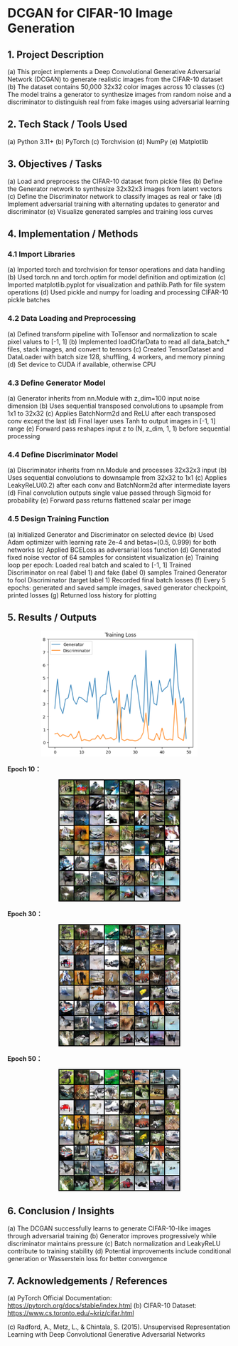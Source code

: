 # DCGAN for CIFAR-10 Image Generation

## 1. Project Description

(a) This project implements a Deep Convolutional Generative Adversarial Network (DCGAN) to generate realistic images from the CIFAR-10 dataset
(b) The dataset contains 50,000 32x32 color images across 10 classes
(c) The model trains a generator to synthesize images from random noise and a discriminator to distinguish real from fake images using adversarial learning

## 2. Tech Stack / Tools Used

(a) Python 3.11+
(b) PyTorch
(c) Torchvision
(d) NumPy
(e) Matplotlib

## 3. Objectives / Tasks

(a) Load and preprocess the CIFAR-10 dataset from pickle files
(b) Define the Generator network to synthesize 32x32x3 images from latent vectors
(c) Define the Discriminator network to classify images as real or fake
(d) Implement adversarial training with alternating updates to generator and discriminator
(e) Visualize generated samples and training loss curves

## 4. Implementation / Methods

### 4.1 Import Libraries

(a) Imported torch and torchvision for tensor operations and data handling
(b) Used torch.nn and torch.optim for model definition and optimization
(c) Imported matplotlib.pyplot for visualization and pathlib.Path for file system operations
(d) Used pickle and numpy for loading and processing CIFAR-10 pickle batches

### 4.2 Data Loading and Preprocessing

(a) Defined transform pipeline with ToTensor and normalization to scale pixel values to [-1, 1]
(b) Implemented loadCifarData to read all data_batch_* files, stack images, and convert to tensors
(c) Created TensorDataset and DataLoader with batch size 128, shuffling, 4 workers, and memory pinning
(d) Set device to CUDA if available, otherwise CPU

### 4.3 Define Generator Model

(a) Generator inherits from nn.Module with z_dim=100 input noise dimension
(b) Uses sequential transposed convolutions to upsample from 1x1 to 32x32
(c) Applies BatchNorm2d and ReLU after each transposed conv except the last
(d) Final layer uses Tanh to output images in [-1, 1] range
(e) Forward pass reshapes input z to (N, z_dim, 1, 1) before sequential processing

### 4.4 Define Discriminator Model

(a) Discriminator inherits from nn.Module and processes 32x32x3 input
(b) Uses sequential convolutions to downsample from 32x32 to 1x1
(c) Applies LeakyReLU(0.2) after each conv and BatchNorm2d after intermediate layers
(d) Final convolution outputs single value passed through Sigmoid for probability
(e) Forward pass returns flattened scalar per image

### 4.5 Design Training Function

(a) Initialized Generator and Discriminator on selected device
(b) Used Adam optimizer with learning rate 2e-4 and betas=(0.5, 0.999) for both networks
(c) Applied BCELoss as adversarial loss function
(d) Generated fixed noise vector of 64 samples for consistent visualization
(e) Training loop per epoch:
    Loaded real batch and scaled to [-1, 1]
    Trained Discriminator on real (label 1) and fake (label 0) samples
    Trained Generator to fool Discriminator (target label 1)
    Recorded final batch losses
(f) Every 5 epochs: generated and saved sample images, saved generator checkpoint, printed losses
(g) Returned loss history for plotting

## 5. Results / Outputs
<p align="center">
  <img src="outputDemo/Training_Loss.png" alt="Training_Loss" width="70%">
</p>

**Epoch 10：**
<p align="center">
  <img src="outputDemo/epoch_10.png" alt="epoch_10">
</p>

**Epoch 30：**
<p align="center">
  <img src="outputDemo/epoch_30.png" alt="epoch_30">
</p>

**Epoch 50：**
<p align="center">
  <img src="outputDemo/epoch_50.png" alt="epoch_50">
</p>

## 6. Conclusion / Insights

(a) The DCGAN successfully learns to generate CIFAR-10-like images through adversarial training
(b) Generator improves progressively while discriminator maintains pressure
(c) Batch normalization and LeakyReLU contribute to training stability
(d) Potential improvements include conditional generation or Wasserstein loss for better convergence

## 7. Acknowledgements / References

(a) PyTorch Official Documentation: https://pytorch.org/docs/stable/index.html
(b) CIFAR-10 Dataset: https://www.cs.toronto.edu/~kriz/cifar.html

(c) Radford, A., Metz, L., & Chintala, S. (2015). Unsupervised Representation Learning with Deep Convolutional Generative Adversarial Networks



